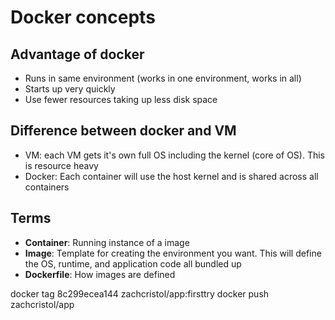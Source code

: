 # Docker concepts  

## Advantage of docker

* Runs in same environment (works in one environment, works in all)
* Starts up very quickly
* Use fewer resources taking up less disk space

## Difference between docker and VM

* VM: each VM gets it's own full OS including the kernel (core of OS).
This is resource heavy
* Docker: Each container will use the host kernel and is shared across all 
containers


## Terms

* **Container**: Running instance of a image
* **Image**: Template for creating the environment you want. This will define the
OS, runtime, and application code all bundled up
* **Dockerfile**: How images are defined


docker tag 8c299ecea144 zachcristol/app:firsttry
docker push zachcristol/app
